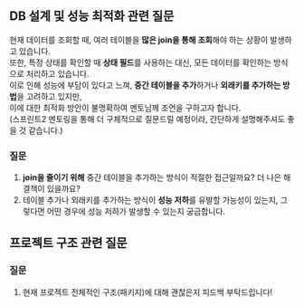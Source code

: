 ## DB 설계 및 성능 최적화 관련 질문

현재 데이터를 조회할 때, 여러 테이블을 **많은 join을 통해 조회**해야 하는 상황이 발생하고 있습니다.   
또한, 특정 상태를 확인할 때 **상태 필드**를 사용하는 대신, 모든 데이터를 확인하는 방식으로 처리하고 있습니다.   
이로 인해 성능에 부담이 있다고 느껴, **중간 테이블을 추가**하거나 **외래키를 추가하는 방법**을 고려하고 있지만,  
이에 대한 최적화 방안이 불명확하여 멘토님께 조언을 구하고자 합니다.   
(스프린트2 멘토링을 통해 더 구체적으로 질문드릴 예정이라, 간단하게 설명해주셔도 좋을 것 같습니다.)

### 질문
1. **join을 줄이기 위해** 중간 테이블을 추가하는 방식이 적절한 접근일까요? 더 나은 해결책이 있을까요?
2. 테이블 추가나 외래키를 추가하는 방식이 **성능 저하**를 유발할 가능성이 있는지, 그렇다면 어떤 경우에 성능 저하가 발생할 수 있는지 궁금합니다.


## 프로젝트 구조 관련 질문
### 질문
1. 현재 프로젝트 전체적인 구조(패키지)에 대해 괜찮은지 피드백 부탁드립니다!
